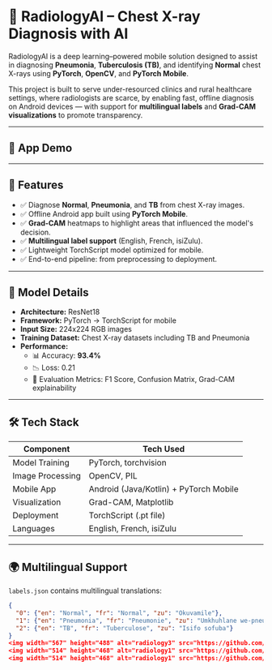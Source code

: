 # 🧠 RadiologyAI – Chest X-ray Diagnosis with AI

RadiologyAI is a deep learning–powered mobile solution designed to assist in diagnosing **Pneumonia**, **Tuberculosis (TB)**, and identifying **Normal** chest X-rays using **PyTorch**, **OpenCV**, and **PyTorch Mobile**. 

This project is built to serve under-resourced clinics and rural healthcare settings, where radiologists are scarce, by enabling fast, offline diagnosis on Android devices — with support for **multilingual labels** and **Grad-CAM visualizations** to promote transparency.

---

## 📱 App Demo

<!-- Add screenshots of your Android app UI and Grad-CAM heatmaps here -->
<!-- ![Screenshot](screenshots/app_ui.png) -->

---

## 🚀 Features

- ✅ Diagnose **Normal**, **Pneumonia**, and **TB** from chest X-ray images.
- ✅ Offline Android app built using **PyTorch Mobile**.
- ✅ **Grad-CAM** heatmaps to highlight areas that influenced the model's decision.
- ✅ **Multilingual label support** (English, French, isiZulu).
- ✅ Lightweight TorchScript model optimized for mobile.
- ✅ End-to-end pipeline: from preprocessing to deployment.

---

## 🧠 Model Details

- **Architecture:** ResNet18
- **Framework:** PyTorch → TorchScript for mobile
- **Input Size:** 224x224 RGB images
- **Training Dataset:** Chest X-ray datasets including TB and Pneumonia
- **Performance:**
  - 📊 Accuracy: **93.4%**
  - 📉 Loss: 0.21
  - 🧪 Evaluation Metrics: F1 Score, Confusion Matrix, Grad-CAM explainability

---

## 🛠️ Tech Stack

| Component      | Tech Used                  |
|----------------|----------------------------|
| Model Training | PyTorch, torchvision       |
| Image Processing | OpenCV, PIL               |
| Mobile App     | Android (Java/Kotlin) + PyTorch Mobile |
| Visualization  | Grad-CAM, Matplotlib       |
| Deployment     | TorchScript (.pt file)     |
| Languages      | English, French, isiZulu   |

---

## 🌍 Multilingual Support

`labels.json` contains multilingual translations:
```json
{
  "0": {"en": "Normal", "fr": "Normal", "zu": "Okuvamile"},
  "1": {"en": "Pneumonia", "fr": "Pneumonie", "zu": "Umkhuhlane we-pneumonia"},
  "2": {"en": "TB", "fr": "Tuberculose", "zu": "Isifo sofuba"}
}
<img width="567" height="488" alt="radiology3" src="https://github.com/user-attachments/assets/0c197676-cc8f-409d-8a03-f805480c8c14" />
<img width="514" height="468" alt="radiology1" src="https://github.com/user-attachments/assets/e6d8d9a5-d4b2-4f09-a317-94ae6d8259d6" />
<img width="514" height="468" alt="radiology1" src="https://github.com/user-attachments/assets/59cb13ac-2805-4152-bebd-3728724c238d" />
